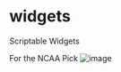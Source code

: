 # widgets
Scriptable Widgets


For the NCAA Pick
![image](https://github.com/alexanderthebadatcoding/widgets/assets/127344545/7247c0da-0834-4b47-a71e-98825a8a7928)

